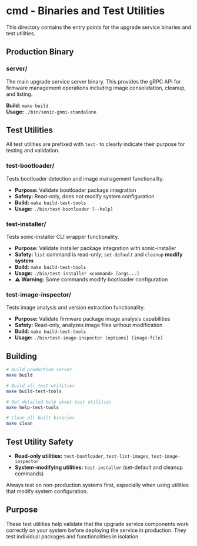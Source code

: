 # cmd - Binaries and Test Utilities

This directory contains the entry points for the upgrade service binaries and test utilities.

## Production Binary

### server/
The main upgrade service server binary. This provides the gRPC API for firmware management operations including image consolidation, cleanup, and listing.

**Build:** `make build`  
**Usage:** `./bin/sonic-gnmi-standalone`

## Test Utilities

All test utilities are prefixed with `test-` to clearly indicate their purpose for testing and validation.

### test-bootloader/
Tests bootloader detection and image management functionality.

- **Purpose:** Validate bootloader package integration
- **Safety:** Read-only, does not modify system configuration
- **Build:** `make build-test-tools`
- **Usage:** `./bin/test-bootloader [--help]`

### test-installer/
Tests sonic-installer CLI wrapper functionality.

- **Purpose:** Validate installer package integration with sonic-installer
- **Safety:** `list` command is read-only; `set-default` and `cleanup` **modify system**
- **Build:** `make build-test-tools`
- **Usage:** `./bin/test-installer <command> [args...]`
- **⚠️ Warning:** Some commands modify bootloader configuration

### test-image-inspector/
Tests image analysis and version extraction functionality.

- **Purpose:** Validate firmware package image analysis capabilities
- **Safety:** Read-only, analyzes image files without modification
- **Build:** `make build-test-tools`
- **Usage:** `./bin/test-image-inspector [options] [image-file]`

## Building

```bash
# Build production server
make build

# Build all test utilities
make build-test-tools

# Get detailed help about test utilities
make help-test-tools

# Clean all built binaries
make clean
```

## Test Utility Safety

- **Read-only utilities:** `test-bootloader`, `test-list-images`, `test-image-inspector`
- **System-modifying utilities:** `test-installer` (set-default and cleanup commands)

Always test on non-production systems first, especially when using utilities that modify system configuration.

## Purpose

These test utilities help validate that the upgrade service components work correctly on your system before deploying the service in production. They test individual packages and functionalities in isolation.
